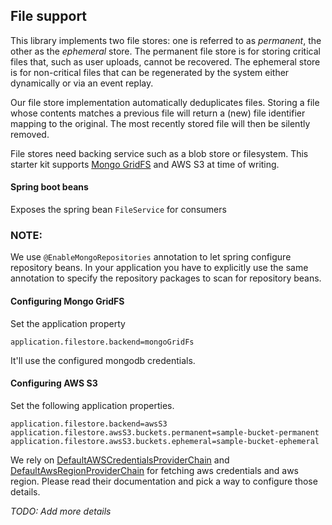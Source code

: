 ## File support
This library implements two file stores: one is referred to as _permanent_, the other as the _ephemeral_ 
store. The permanent file store is for storing critical files that, such as user uploads, cannot be recovered. The 
ephemeral store is for non-critical files that can be regenerated by the system either dynamically or via an event replay.   

Our file store implementation automatically deduplicates files. Storing a file whose contents matches 
a previous file will return a (new) file identifier mapping to the original. The most recently stored file will then be
silently removed. 

File stores need backing service such as a blob store or filesystem. This starter kit supports 
[Mongo GridFS](https://docs.mongodb.com/manual/core/gridfs/) and AWS S3 at time of writing.

#### Spring boot beans
Exposes the spring bean `FileService` for consumers

### NOTE:
We use `@EnableMongoRepositories` annotation to let spring configure repository beans. In your application you have to
explicitly use the same annotation to specify the repository packages to scan for repository beans.

#### Configuring Mongo GridFS
Set the application property
```
application.filestore.backend=mongoGridFs
```
It'll use the configured mongodb credentials.

#### Configuring AWS S3
Set the following application properties.
```
application.filestore.backend=awsS3
application.filestore.awsS3.buckets.permanent=sample-bucket-permanent
application.filestore.awsS3.buckets.ephemeral=sample-bucket-ephemeral
```
We rely on [DefaultAWSCredentialsProviderChain](https://docs.aws.amazon.com/AWSJavaSDK/latest/javadoc/com/amazonaws/auth/DefaultAWSCredentialsProviderChain.html) 
and [DefaultAwsRegionProviderChain](https://docs.aws.amazon.com/AWSJavaSDK/latest/javadoc/com/amazonaws/regions/DefaultAwsRegionProviderChain.html) for fetching aws credentials
and aws region. Please read their documentation and pick a way to configure those details.

*TODO: Add more details*